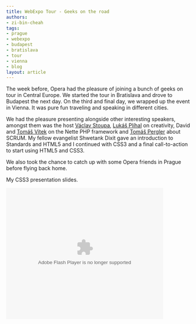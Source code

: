 ```yaml
---
title: WebExpo Tour - Geeks on the road
authors:
- zi-bin-cheah
tags:
- prague
- webexpo
- budapest
- bratislava
- tour
- vienna
- blog
layout: article
---
```

<p>
The week before, Opera had the pleasure of joining a bunch of geeks on tour in Central Europe. We started the tour in Bratislava and drove to Budapest the next day. On the third and final day, we wrapped up the event in Vienna. It was pure fun traveling and speaking in different cities.
</p>
<p>We had the pleasure presenting alongside other interesting speakers, amongst them was the host <a href="http://webexpo.net/">Václav Stoupa</a>, <a href="http://twitter.com/browser">Lukáš Plíhal</a> on creativity, David and <a href="http://twitter.com/tomikvitek">Tomáš Vítek</a> on the Nette PHP framework and <a href="http://cz.linkedin.com/in/tazzy">Tomáš Pergler</a> about SCRUM. My fellow evangelist Shwetank Dixit gave an introduction to Standards and HTML5 and I continued with CSS3 and a final call-to-action to start using HTML5 and CSS3.
</p>
<p>
We also took the chance to catch up with some Opera friends in Prague before flying back home.
</p>

My CSS3 presentation slides.
<div style="width:425px" id="__ss_4506160"><strong style="display:block;margin:12px 0 4px"></strong><object id="__sse4506160" width="425" height="355"><param name="movie" value="http://static.slidesharecdn.com/swf/ssplayer2.swf?doc=zibinwebexpotourgeneral-100615090627-phpapp02&amp;stripped_title=zibin-webexpo-tour-2010" /><param name="allowFullScreen" value="true" /><param name="allowScriptAccess" value="never" /><embed name="__sse4506160" src="http://static.slidesharecdn.com/swf/ssplayer2.swf?doc=zibinwebexpotourgeneral-100615090627-phpapp02&amp;stripped_title=zibin-webexpo-tour-2010" type="application/x-shockwave-flash" allowfullscreen="true" width="425" height="355" allowscriptaccess="never" /></object></div>

